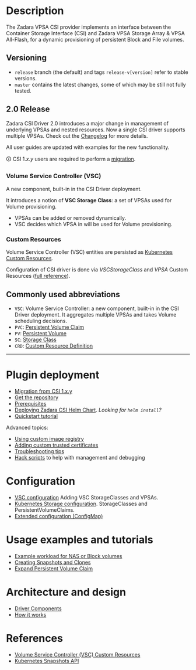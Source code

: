 # Description

The Zadara VPSA CSI provider implements an interface between the Container Storage Interface (CSI)
and Zadara VPSA Storage Array & VPSA All-Flash, for a dynamic provisioning of persistent Block and File volumes.

## Versioning

- `release` branch (the default) and tags `release-v[version]` refer to stable versions.
- `master` contains the latest changes, some of which may be still not fully tested.

## 2.0 Release

Zadara CSI Driver 2.0 introduces a major change in management of underlying VPSAs and nested resources. Now a single CSI
driver supports multiple VPSAs. Check out the [Changelog](../changelogs/CHANGELOG-v2.md) for more details.

All user guides are updated with examples for the new functionality.

🛈 CSI 1._x.y_ users are required to perform a [migration](migration.md).

### Volume Service Controller (VSC)

A new component, built-in in the CSI Driver deployment.

It introduces a notion of **VSC Storage Class**: a set of VPSAs used for Volume provisioning.

- VPSAs can be added or removed dynamically.
- VSC decides which VPSA in will be used for Volume provisioning.

### Custom Resources

Volume Service Controller (VSC) entities are persisted
as [Kubernetes Custom Resources](https://kubernetes.io/docs/concepts/extend-kubernetes/api-extension/custom-resources/).

Configuration of CSI driver is done via _VSCStorageClass_ and _VPSA_ Custom
Resources ([full reference](custom_resources_generated.md)).

## Commonly used abbreviations

- `VSC`: Volume Service Controller: a new component, built-in in the CSI Driver deployment. It aggregates multiple VPSAs and takes Volume scheduling decisions.
- `PVC`: [Persistent Volume Claim](https://kubernetes.io/docs/concepts/storage/persistent-volumes/#introduction)
- `PV`: [Persistent Volume](https://kubernetes.io/docs/concepts/storage/persistent-volumes/#introduction)
- `SC`: [Storage Class](https://kubernetes.io/docs/concepts/storage/storage-classes/)
- `CRD`: [Custom Resource Definition](https://kubernetes.io/docs/concepts/extend-kubernetes/api-extension/custom-resources/#customresourcedefinitions)

---

# Plugin deployment

- [Migration from CSI 1.x.y](migration.md)
- [Get the repository](get_repo.md)
- [Prerequisites](prerequisites.md)
- [Deploying Zadara CSI Helm Chart](helm_deploy.md). *Looking for `helm install`?*
- [Quickstart tutorial](quickstart.md)

Advanced topics:

- [Using custom image registry](custom_image_registry.md)
- [Adding custom trusted certificates](custom_certificates.md)
- [Troubleshooting tips](troubleshooting.md)
- [Hack scripts](hack_scripts.md) to help with management and debugging

# Configuration

- [VSC configuration](configuring_vsc.md) Adding VSC StorageClasses and VPSAs.
- [Kubernetes Storage configuration](configuring_storage.md). StorageClasses and PersistentVolumeClaims.
- [Extended configuration (ConfigMap)](configmap.md)

# Usage examples and tutorials

- [Example workload for NAS or Block volumes](example_workload.md)
- [Creating Snapshots and Clones](example_snapshots.md)
- [Expand Persistent Volume Claim](example_volume_expand.md)

# Architecture and design

- [Driver Components](components.md)
- [How it works](how_it_works.md)

# References

- [Volume Service Controller (VSC) Custom Resources](custom_resources_generated.md)
- [Kubernetes Snapshots API](snapshots_api_generated.md)
